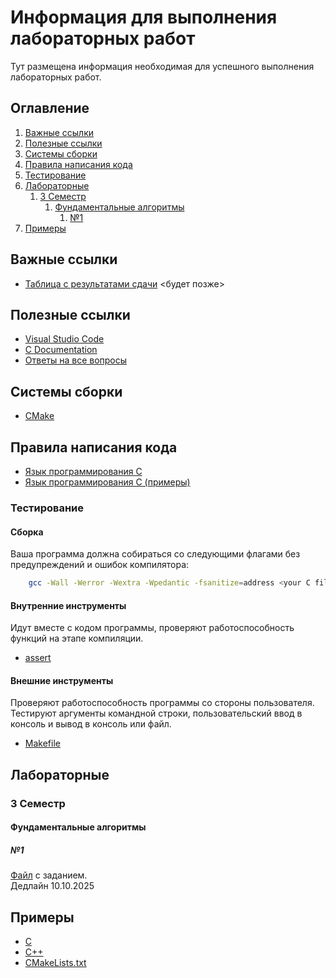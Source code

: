 # Информация для выполнения лабораторных работ
Тут размещена информация необходимая для успешного выполнения лабораторных работ.

## Оглавление
1. [Важные ссылки](#важные-ссылки)
2. [Полезные ссылки](#полезные-ссылки)
3. [Системы сборки](#системы-сборки)
4. [Правила написания кода](#правила-написания-кода)
5. [Тестирование](#тестирование)
6. [Лабораторные](#лабораторные)
    1. [3 Семестр](#3-семестр)
        1. [Фундаментальные алгоритмы](#3_sem_fund)
            1. [№1](#3_sem_fund_1)
7. [Примеры](#примеры)

## Важные ссылки
- [Таблица с результатами сдачи]() <будет позже>

## Полезные ссылки
- [Visual Studio Code](https://code.visualstudio.com/download)
- [C Documentation](https://en.cppreference.com/w/c)
- [Ответы на все вопросы](https://yandex.ru/)

## Системы сборки
- [CMake](./CMakeLists.md) 

## Правила написания кода

- [Язык программирования C](./CCodeStyle.pdf)
- [Язык программирования C (примеры)](./CCodeStyle.md)

### Тестирование
#### Сборка
Ваша программа должна собираться со следующими флагами без предупреждений и ошибок компилятора:
```bash
    gcc -Wall -Werror -Wextra -Wpedantic -fsanitize=address <your C files> -o <your executable file>
```
#### Внутренние инструменты
Идут вместе с кодом программы, проверяют работоспособность функций на этапе компиляции.
- [assert](./examples/C/internal_tests.c)

#### Внешние инструменты
Проверяют работоспособность программы со стороны пользователя.
Тестируют аргументы командной строки, пользовательский ввод в консоль и вывод в консоль или файл.
- [Makefile](./MakeTesting.md)


## Лабораторные
### 3 Семестр
#### <div id="3_sem_fund">Фундаментальные алгоритмы</div>

##### <div id="3_sem_fund_1">№1</div>
[Файл](./FundAlgorithms/3Sem/Lab1.pdf) с заданием. </br> Дедлайн 10.10.2025

## Примеры
- [С](./examples/C/)
- [C++](./examples/CPP/)
- [CMakeLists.txt](./examples/CMake/)